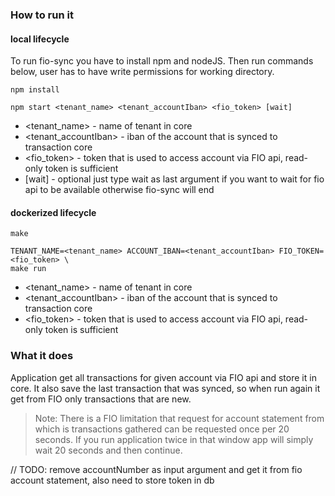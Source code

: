### How to run it

#### local lifecycle

To run fio-sync you have to install npm and nodeJS. Then run commands below, user has to have write permissions for working directory.

```
npm install

npm start <tenant_name> <tenant_accountIban> <fio_token> [wait]
```

- <tenant_name> - name of tenant in core
- <tenant_accountIban> - iban of the account that is synced to transaction core
- <fio_token> - token that is used to access account via FIO api, read-only token is sufficient
- [wait] - optional just type wait as last argument if you want to wait for fio api to be available otherwise fio-sync will end

#### dockerized lifecycle

```
make

TENANT_NAME=<tenant_name> ACCOUNT_IBAN=<tenant_accountIban> FIO_TOKEN=<fio_token> \
make run
```

- <tenant_name> - name of tenant in core
- <tenant_accountIban> - iban of the account that is synced to transaction core
- <fio_token> - token that is used to access account via FIO api, read-only token is sufficient

### What it does

Application get all transactions for given account via FIO api and store it in core. It also save the last
transaction that was synced, so when run again it get from FIO only transactions that are new.

> Note: There is a FIO limitation that request for account statement from which is transactions gathered can be requested
once per 20 seconds. If you run application twice in that window app will simply wait 20 seconds and then continue.

// TODO: remove accountNumber as input argument and get it from fio account statement, also need to store token in db
